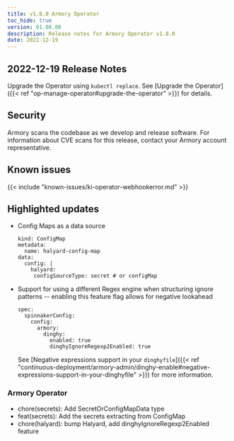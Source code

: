 ```yaml
---
title: v1.8.0 Armory Operator
toc_hide: true
version: 01.08.00
description: Release notes for Armory Operator v1.8.0
date: 2022-12-19
---
```


## 2022-12-19 Release Notes

Upgrade the Operator using `kubectl replace`. See [Upgrade the Operator]({{< ref "op-manage-operator#upgrade-the-operator" >}}) for details.


## Security

Armory scans the codebase as we develop and release software. For information about CVE scans for this release, contact your Armory account representative.

## Known issues

{{< include "known-issues/ki-operator-webhookerror.md" >}}

## Highlighted updates

* Config Maps as a data source

   ```apiVersion: v1
   kind: ConfigMap
   metadata:
     name: halyard-config-map
   data:
     config: |
       halyard:
        configSourceType: secret # or configMap
   ```

* Support for using a different Regex engine when structuring ignore patterns -- enabling this feature flag allows for negative lookahead

   ```
   spec:
     spinnakerConfig:
       config:
         armory:
           dinghy:
             enabled: true
             dinghyIgnoreRegexp2Enabled: true
   ```

   See [Negative expressions support in your `dinghyfile`]({{<  ref "continuous-deployment/armory-admin/dinghy-enable#negative-expressions-support-in-your-dinghyfile" >}}) for more information.

### Armory Operator

* chore(secrets): Add SecretOrConfigMapData type
* feat(secrets): Add the secrets extracting from ConfigMap
* chore(halyard): bump Halyard, add dinghyIgnoreRegexp2Enabled feature